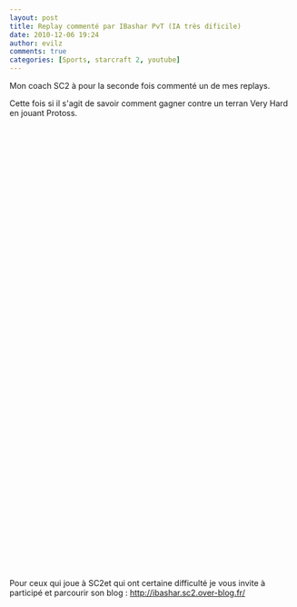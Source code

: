 ```yaml
---
layout: post
title: Replay commenté par IBashar PvT (IA très dificile)
date: 2010-12-06 19:24
author: evilz
comments: true
categories: [Sports, starcraft 2, youtube]
---
```

Mon coach SC2 à pour la seconde fois commenté un de mes replays.

Cette fois si il s'agit de savoir comment gagner contre un terran Very Hard en jouant Protoss.<!--more-->

<object classid="clsid:d27cdb6e-ae6d-11cf-96b8-444553540000" width="640" height="385" codebase="http://download.macromedia.com/pub/shockwave/cabs/flash/swflash.cab#version=6,0,40,0"><param name="allowFullScreen" value="true" /><param name="allowscriptaccess" value="always" /><param name="src" value="http://www.youtube.com/v/eDwOqRP0JWM?fs=1&amp;hl=fr_FR" /><param name="allowfullscreen" value="true" /><embed type="application/x-shockwave-flash" width="640" height="385" src="http://www.youtube.com/v/eDwOqRP0JWM?fs=1&amp;hl=fr_FR" allowfullscreen="true" allowscriptaccess="always"></embed></object>

<object classid="clsid:d27cdb6e-ae6d-11cf-96b8-444553540000" width="640" height="385" codebase="http://download.macromedia.com/pub/shockwave/cabs/flash/swflash.cab#version=6,0,40,0"><param name="allowFullScreen" value="true" /><param name="allowscriptaccess" value="always" /><param name="src" value="http://www.youtube.com/v/tzfvSwQN-Vg?fs=1&amp;hl=fr_FR" /><param name="allowfullscreen" value="true" /><embed type="application/x-shockwave-flash" width="640" height="385" src="http://www.youtube.com/v/tzfvSwQN-Vg?fs=1&amp;hl=fr_FR" allowfullscreen="true" allowscriptaccess="always"></embed></object>

Pour ceux qui joue à SC2et qui ont certaine difficulté je vous invite à participé et parcourir son blog : <a href="http://ibashar.sc2.over-blog.fr/">http://ibashar.sc2.over-blog.fr/</a>
